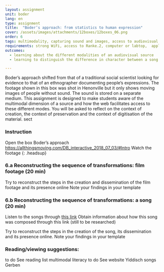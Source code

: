 ```yaml
---
layout: assignment
unit: boder
lang: en
type: assignment
title:  "Boder’s approach: from statistics to human expression"
cover: /assets/images/attachments/12boxes/12boxes_06.png
order: 6
tags: multimodality, capturing sound and images, access to audiovisual sources,
requirements: strong WiFi, access to Ranke.2, computer or labtop,  application on labtop or computer to view video,
outcomes:
  - learning about the different modalities of an audiovisual source
  - learning to distinguish the difference in character between a song as a historical source and film footage.

---
```

Boder’s approach shifted from that of a traditional social scientist looking for evidence to that of an ethnographer documenting people’s expressions. The footage shown in this box was shot in Henonville but it only shows moving images of people without sound. The sound is stored on a separate medium. This assignment is designed to make students aware of the multimodal dimension of a source and how the web facilitates access to these different modes. You will be asked to reflect on the context of creation, the context of preservation and the context of digitisation of the material. 
sect

<!-- more -->

<!-- briefing-student -->
### Instruction
<!-- section-contents -->

Open the box  Boder’s approach
https://allthingsmoving.com/DB_interactive_2018_07_03/#Intro 
Watch the footage 
{: .headsup}

<!-- section -->
### 6.a  Reconstructing the sequence of transformations: film footage (20 min)
<!-- section-contents -->
Try to reconstruct the steps in the creation and dissemination of the film footage and its presence online
Note your findings in your template

<!-- section -->
### 6.b  Reconstructing the sequence of transformations: a song (20 min)
<!-- section-contents -->
Listen to the songs through [this link](https://centerhistorypsychology.wordpress.com/2016/09/02/dr-boder-and-the-missing-songs/)
Obtain information about how this song was composed through this link (still to be researched)

Try to reconstruct the steps in the creation of the song,  its dissemination and its presence online.
Note your findings in your template   

<!-- section -->
### Reading/viewing  suggestions:
to do See reading list multimodal literacy
to do See website Yiddisch songs Gerben
<!-- briefing-teacher -->

